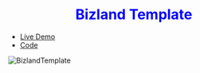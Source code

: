 <style>H1{color:Blue;}</style>
<h1 align="center">Bizland Template</h1>

- [Live Demo](https://alaashalaby.github.io/BizlandTemplate/index.html)
- [Code](https://github.com/alaashalaby/BizlandTemplate/blob/main/index.html)

![BizlandTemplate](https://user-images.githubusercontent.com/80048047/211473813-bbbfa402-dc95-4b8d-95b4-25a80ed4c00c.png)

